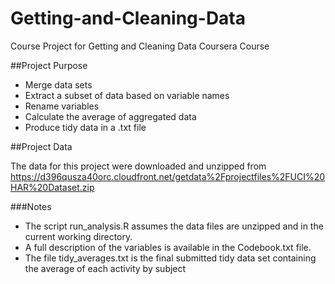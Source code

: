 Getting-and-Cleaning-Data
=========================

Course Project for Getting and Cleaning Data Coursera Course

##Project Purpose
* Merge data sets
* Extract a subset of data based on variable names
* Rename variables
* Calculate the average of aggregated data
* Produce tidy data in a .txt file

##Project Data

The data for this project were downloaded and unzipped from https://d396qusza40orc.cloudfront.net/getdata%2Fprojectfiles%2FUCI%20HAR%20Dataset.zip

###Notes
* The script run_analysis.R assumes the data files are unzipped and in the current working directory. 
* A full description of the variables is available in the Codebook.txt file.
* The file tidy_averages.txt is the final submitted tidy data set containing the average of each activity by subject 